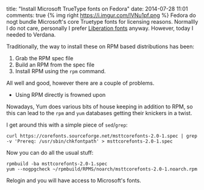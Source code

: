 title: "Install Microsoft TrueType fonts on Fedora"
date: 2014-07-28 11:01
comments: true
{% img right https://i.imgur.com/IVNu1pf.png %} Fedora do nogt bundle Microsoft's core Truetype fonts for licensing reasons. Normallly I do not care, personally I prefer [Liberation fonts](https://fedorahosted.org/liberation-fonts/) anyway. However, today I needed to Verdana.
<!-- more -->

Traditionally, the way to install these on RPM based distributions has been:

1. Grab the RPM spec file
2. Build an RPM from the spec file
3. Install RPM using the `rpm` command.

All well and good, however there are a couple of problems.

- Using RPM directly is frowned upon

Nowadays, Yum does various bits of house keeping in addition to RPM, so this can lead to the `rpm` and `yum` databases getting their knickers in a twist.

I get around this with a simple piece of `sed`/`grep`:

```
curl https://corefonts.sourceforge.net/msttcorefonts-2.0-1.spec | grep -v 'Prereq: /usr/sbin/chkfontpath' > msttcorefonts-2.0-1.spec
```

Now you can do all the usual stuff:

```
rpmbuild -ba msttcorefonts-2.0-1.spec
yum --nogpgcheck ~/rpmbuild/RPMS/noarch/msttcorefonts-2.0-1.noarch.rpm
```

Relogin and you will have access to Microsoft's fonts.
